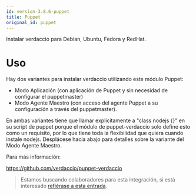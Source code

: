 ```yaml
---
id: version-3.8.6-puppet
title: Puppet
original_id: puppet
---
```

Instalar verdaccio para Debian, Ubuntu, Fedora y RedHat.

# Uso

Hay dos variantes para instalar verdaccio utilizando este módulo Puppet:

* Modo Aplicación (con aplicación de Puppet y sin necesidad de configurar el puppetmaster)
* Modo Agente Maestro (con acceso del agente Puppet a su configuración a través del puppetmaster).

En ambas variantes tiene que llamar explícitamente a "class nodejs {}" en su script de puppet porque el módulo de puppet-verdaccio solo define esto como un requisito, por lo que tiene toda la flexibilidad que quiera cuando instale nodejs. Desplácese hacia abajo para detalles sobre la variante del Modo Agente Maestro.

Para más información:

<https://github.com/verdaccio/puppet-verdaccio>

> Estamos buscando colaboradores para esta integración, si está interesado [ refiérase a esta entrada](https://github.com/verdaccio/puppet-verdaccio/issues/11).